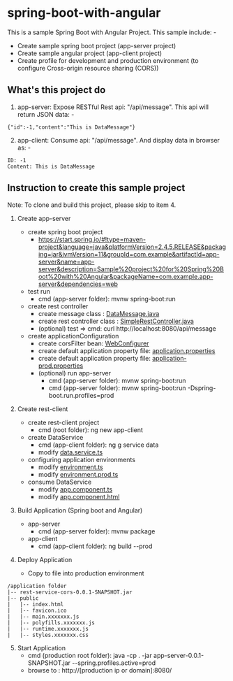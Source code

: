 # spring-boot-with-angular
This is a sample Spring Boot with Angular Project. This sample include: -
- Create sample spring boot project (app-server project)
- Create sample angular project (app-client project)
- Create profile for development and production environment (to configure Cross-origin resource sharing (CORS)) 

## What's this project do
1. app-server: Expose RESTful Rest api: "/api/message". This api will return JSON data: -
```
{"id":-1,"content":"This is DataMessage"}
```
2. app-client: Consume api: "/api/message". And display data in browser as: -
```
ID: -1
Content: This is DataMessage
```

## Instruction to create this sample project
Note: To clone and build this project, please skip to item 4.

1. Create app-server
	- create spring boot project
		- https://start.spring.io/#!type=maven-project&language=java&platformVersion=2.4.5.RELEASE&packaging=jar&jvmVersion=11&groupId=com.example&artifactId=app-server&name=app-server&description=Sample%20project%20for%20Spring%20Boot%20with%20Angular&packageName=com.example.app-server&dependencies=web
	- test run
		- cmd (app-server folder): mvnw spring-boot:run
	- create rest controller
		- create message class : [DataMessage.java](https://github.com/kritdev/spring-boot-with-angular/blob/spring-boot-with-angular/app-server/src/main/java/com/example/appserver/rest/model/DataMessage.java)
		- create rest controller class : [SimpleRestController.java](https://github.com/kritdev/spring-boot-with-angular/blob/spring-boot-with-angular/app-server/src/main/java/com/example/appserver/rest/SimpleRestController.java)
		- (optional) test => cmd: curl http://localhost:8080/api/message
	- create applicationConfiguration
		- create corsFilter bean: [WebConfigurer](https://github.com/kritdev/spring-boot-with-angular/blob/spring-boot-with-angular/app-server/src/main/java/com/example/appserver/config/WebConfigurer.java)
		- create default application property file: [application.properties](https://github.com/kritdev/spring-boot-with-angular/blob/spring-boot-with-angular/app-server/src/main/resources/application.properties)
		- create default application property file: [application-prod.properties](https://github.com/kritdev/spring-boot-with-angular/blob/spring-boot-with-angular/app-server/src/main/resources/application-prod.properties)
		- (optional) run app-server
			- cmd (app-server folder): mvnw spring-boot:run
			- cmd (app-server folder): mvnw spring-boot:run -Dspring-boot.run.profiles=prod

2. Create rest-client
	- create rest-client project
		- cmd (root folder): ng new app-client
	- create DataService
		- cmd (app-client folder): ng g service data
		- modify [data.service.ts](https://github.com/kritdev/spring-boot-with-angular/blob/spring-boot-with-angular/app-client/src/app/data.service.ts)
	- configuring application environments
		- modify [environment.ts](https://github.com/kritdev/spring-boot-with-angular/blob/spring-boot-with-angular/app-client/src/environments/environment.ts)
		- modify [environment.prod.ts](https://github.com/kritdev/spring-boot-with-angular/blob/spring-boot-with-angular/app-client/src/environments/environment.prod.ts)
	- consume DataService
		- modify [app.component.ts](https://github.com/kritdev/spring-boot-with-angular/blob/spring-boot-with-angular/app-client/src/app/app.component.ts)
		- modify [app.component.html](https://github.com/kritdev/spring-boot-with-angular/blob/spring-boot-with-angular/app-client/src/app/app.component.html)

3. Build Application (Spring boot and Angular)
	- app-server
		- cmd (app-server folder): mvnw package
	- app-client
		- cmd (app-client folder): ng build --prod

4. Deploy Application
	- Copy to file into production environment
```
/application folder
|-- rest-service-cors-0.0.1-SNAPSHOT.jar
|-- public
|   |-- index.html
|   |-- favicon.ico
|   |-- main.xxxxxxx.js
|   |-- polyfills.xxxxxxx.js
|   |-- runtime.xxxxxxx.js
|   |-- styles.xxxxxxx.css
```

5. Start Application
	- cmd (production root folder): java -cp . -jar app-server-0.0.1-SNAPSHOT.jar  --spring.profiles.active=prod
	- browse to : http://[production ip or domain]:8080/
